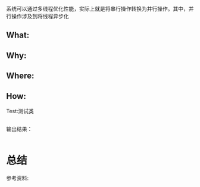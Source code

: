 系统可以通过多线程优化性能，实际上就是将串行操作转换为并行操作。其中，并行操作涉及到将线程异步化

## What:



## Why:


## Where:


## How:





Test:测试类
```java

```
输出结果：
```java

```


# 总结

参考资料: